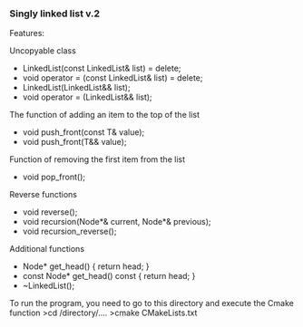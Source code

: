 ### Singly linked list v.2
Features:

Uncopyable class
- LinkedList(const LinkedList<T>& list) = delete;
- void operator = (const LinkedList<T>& list) = delete;
- LinkedList(LinkedList<T>&& list);
- void operator = (LinkedList<T>&& list);

The function of adding an item to the top of the list
- void push_front(const T& value);
- void push_front(T&& value);

Function of removing the first item from the list
- void pop_front();

Reverse functions
- void reverse();
- void recursion(Node*& current, Node*& previous);
- void recursion_reverse();

Additional functions
- Node* get_head() { return head; }
- const Node* get_head() const { return head; }
- ~LinkedList();


To run the program, you need to go to this directory and execute the Cmake function
    >cd /directory/....
    >cmake CMakeLists.txt
